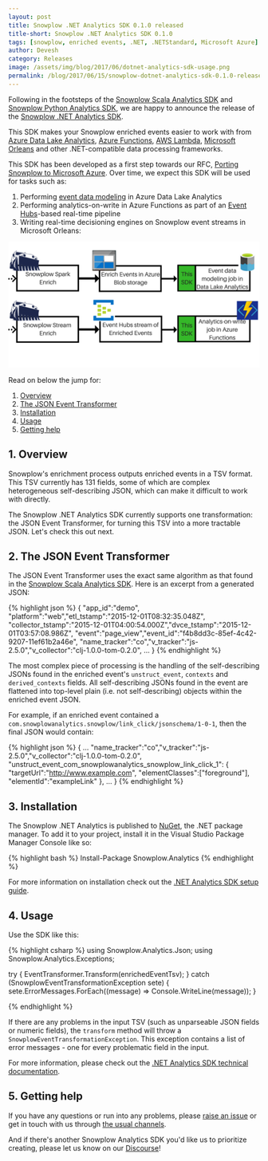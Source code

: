 ```yaml
---
layout: post
title: Snowplow .NET Analytics SDK 0.1.0 released
title-short: Snowplow .NET Analytics SDK 0.1.0
tags: [snowplow, enriched events, .NET, .NETStandard, Microsoft Azure]
author: Devesh
category: Releases
image: /assets/img/blog/2017/06/dotnet-analytics-sdk-usage.png
permalink: /blog/2017/06/15/snowplow-dotnet-analytics-sdk-0.1.0-released/
---
```


Following in the footsteps of the [Snowplow Scala Analytics SDK][scala-sdk-post] and [Snowplow Python Analytics SDK][python-sdk-post], we are happy to announce the release of the [Snowplow .NET Analytics SDK][sdk-repo].

This SDK makes your Snowplow enriched events easier to work with from [Azure Data Lake Analytics][azure-data-lake-analytics], [Azure Functions][azure-functions], [AWS Lambda][lambda], [Microsoft Orleans][microsoft-orleans] and other .NET-compatible data processing frameworks.

This SDK has been developed as a first step towards our RFC, [Porting Snowplow to Microsoft Azure][azure-rfc]. Over time, we expect this SDK will be used for tasks such as:

1. Performing [event data modeling][event-data-modeling] in Azure Data Lake Analytics
2. Performing analytics-on-write in Azure Functions as part of an [Event Hubs][event-hubs]-based real-time pipeline
3. Writing real-time decisioning engines on Snowplow event streams in Microsoft Orleans:

![sdk-usage-img][sdk-usage-img]

Read on below the jump for:

1. [Overview](#overview)
2. [The JSON Event Transformer](#json-event-transformer)
3. [Installation](#installation)
4. [Usage](#usage)
5. [Getting help](#help)

<!--more-->

<h2 id="overview">1. Overview</h2>

Snowplow's enrichment process outputs enriched events in a TSV format. This TSV currently has 131 fields, some of which are complex heterogeneous self-describing JSON, which can make it difficult to work with directly.

The Snowplow .NET Analytics SDK currently supports one transformation: the JSON Event Transformer, for turning this TSV into a more tractable JSON. Let's check this out next.

<h2 id="json-event-transformer">2. The JSON Event Transformer</h2>

The JSON Event Transformer uses the exact same algorithm as that found in the [Snowplow Scala Analytics SDK][ssas]. Here is an excerpt from a generated JSON:

{% highlight json %}
{
  "app_id":"demo", "platform":"web","etl_tstamp":"2015-12-01T08:32:35.048Z",
  "collector_tstamp":"2015-12-01T04:00:54.000Z","dvce_tstamp":"2015-12-01T03:57:08.986Z",
  "event":"page_view","event_id":"f4b8dd3c-85ef-4c42-9207-11ef61b2a46e",
  "name_tracker":"co","v_tracker":"js-2.5.0","v_collector":"clj-1.0.0-tom-0.2.0",
  ...
}
{% endhighlight %}

The most complex piece of processing is the handling of the self-describing JSONs found in the enriched event's `unstruct_event`, `contexts` and `derived_contexts` fields. All self-describing JSONs found in the event are flattened into top-level plain (i.e. not self-describing) objects within the enriched event JSON.

For example, if an enriched event contained a `com.snowplowanalytics.snowplow/link_click/jsonschema/1-0-1`, then the final JSON would contain:

{% highlight json %}
{
  ...
  "name_tracker":"co","v_tracker":"js-2.5.0","v_collector":"clj-1.0.0-tom-0.2.0",
  "unstruct_event_com_snowplowanalytics_snowplow_link_click_1": {
    "targetUrl":"http://www.example.com",
    "elementClasses":["foreground"],
    "elementId":"exampleLink"
  },
  ...
}
{% endhighlight %}

<h2 id="installation">3. Installation</h2>

The Snowplow .NET Analytics is published to [NuGet][nuget], the .NET package manager. To add it to your project, install it in the Visual Studio Package Manager Console like so:

{% highlight bash %}
Install-Package Snowplow.Analytics
{% endhighlight %}

For more information on installation check out the [.NET Analytics SDK setup guide][sdk-setup-guide].

<h2 id="usage">4. Usage</h2>

Use the SDK like this:

{% highlight csharp %}
using Snowplow.Analytics.Json;
using Snowplow.Analytics.Exceptions;

try
{
    EventTransformer.Transform(enrichedEventTsv);
}
catch (SnowplowEventTransformationException sete)
{
    sete.ErrorMessages.ForEach((message) => Console.WriteLine(message));
}

{% endhighlight %}

If there are any problems in the input TSV (such as unparseable JSON fields or numeric fields), the `transform` method will throw a `SnowplowEventTransformationException`. This exception contains a list of error messages - one for every problematic field in the input.

For more information, please check out the [.NET Analytics SDK technical documentation][sdk-tech-docs].

<h2 id="help">5. Getting help</h2>

If you have any questions or run into any problems, please [raise an issue][issues] or get in touch with us through [the usual channels][talk-to-us].

And if there's another Snowplow Analytics SDK you'd like us to prioritize creating, please let us know on our [Discourse][discourse]!

[sdk-repo]: https://github.com/snowplow/snowplow-dotnet-analytics-sdk
[sdk-usage-img]: /assets/img/blog/2017/06/dotnet-analytics-sdk-usage.png
[sdk-setup-guide]: https://github.com/snowplow/snowplow/wiki/.NET-Analytics-SDK-setup
[sdk-tech-docs]: https://github.com/snowplow/snowplow/wiki/.NET-Analytics-SDK

[event-data-modeling]: http://snowplowanalytics.com/blog/2016/03/16/introduction-to-event-data-modeling/

[azure-data-lake-analytics]: https://azure.microsoft.com/en-gb/services/data-lake-analytics/
[azure-functions]: https://azure.microsoft.com/en-gb/services/functions/
[lambda]: https://aws.amazon.com/lambda/
[microsoft-orleans]: https://dotnet.github.io/orleans/
[event-hubs]: https://azure.microsoft.com/en-au/services/event-hubs/

[azure-rfc]: http://discourse.snowplowanalytics.com/t/porting-snowplow-to-microsoft-azure/1178

[nuget]: https://www.nuget.org/
[ssas]: https://github.com/snowplow/snowplow-scala-analytics-sdk
[scala-sdk-post]: https://snowplowanalytics.com/blog/2017/05/24/snowplow-scala-analytics-sdk-0.2.0-released/
[python-sdk-post]: https://snowplowanalytics.com/blog/2017/04/11/snowplow-python-analytics-sdk-0.2.0-released/
[issues]: https://github.com/snowplow/snowplow/iglu
[talk-to-us]: https://github.com/snowplow/snowplow/wiki/Talk-to-us
[discourse]: http://discourse.snowplowanalytics.com/
